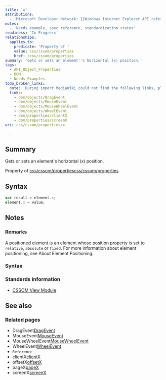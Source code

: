 ```yaml
---
title: 'x'
attributions:
  - 'Microsoft Developer Network: [[Windows Internet Explorer API reference](http://msdn.microsoft.com/en-us/library/ie/hh828809%28v=vs.85%29.aspx) Article]'
notes:
  - 'Needs example, spec reference, standardization status'
readiness: 'In Progress'
relationships:
  applies_to:
    predicate: 'Property of '
    value: css/cssom/properties
    href: /css/cssom/properties
summary: 'Gets or sets an element''s horizontal (x) position.'
tags:
  - API_Object_Properties
  - DOM
  - Needs_Examples
todo_broken_links:
  note: 'During import MediaWiki could not find the following links, please fix and adjust this list.'
  links:
    - dom/objects/DragEvent
    - dom/objects/MouseEvent
    - dom/objects/MouseWheelEvent
    - dom/objects/WheelEvent
    - dom/properties/clientX
    - dom/properties/screenX
uri: css/cssom/properties/x

---
```

## Summary

Gets or sets an element's horizontal (x) position.

Property of [css/cssom/properties](/css/cssom/properties)[css/cssom/properties](/css/cssom/properties)

## Syntax

``` js
var result = element.x;
element.x = value;
```

## Notes

### Remarks

A positioned element is an element whose position property is set to `relative`, `absolute` or `fixed`. For more information about element positioning, see About Element Positioning.

### Syntax

### Standards information

-   [CSSOM View Module](http://go.microsoft.com/fwlink/p/?linkid=199793)

## See also

### Related pages

-   DragEvent[DragEvent](/w/index.php?title=dom/objects/DragEvent&action=edit&redlink=1)
-   MouseEvent[MouseEvent](/w/index.php?title=dom/objects/MouseEvent&action=edit&redlink=1)
-   MouseWheelEvent[MouseWheelEvent](/w/index.php?title=dom/objects/MouseWheelEvent&action=edit&redlink=1)
-   WheelEvent[WheelEvent](/w/index.php?title=dom/objects/WheelEvent&action=edit&redlink=1)
-   `Reference`
-   clientX[clientX](/w/index.php?title=dom/properties/clientX&action=edit&redlink=1)
-   offsetX[offsetX](/css/cssom/properties/offsetX)
-   pageX[pageX](/css/cssom/properties/pageX)
-   screenX[screenX](/w/index.php?title=dom/properties/screenX&action=edit&redlink=1)

